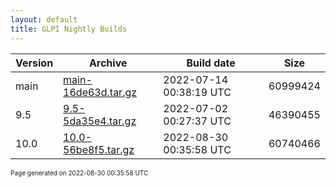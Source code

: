 ```yaml
---
layout: default
title: GLPI Nightly Builds
---
```


Version|Archive|Build date|Size
---|---|---|---
main|[main-16de63d.tar.gz](main-16de63d.tar.gz)|2022-07-14 00:38:19 UTC|60999424
9.5|[9.5-5da35e4.tar.gz](9.5-5da35e4.tar.gz)|2022-07-02 00:27:37 UTC|46390455
10.0|[10.0-56be8f5.tar.gz](10.0-56be8f5.tar.gz)|2022-08-30 00:35:58 UTC|60740466

<font size="1">Page generated on 2022-08-30 00:35:58 UTC</font>
